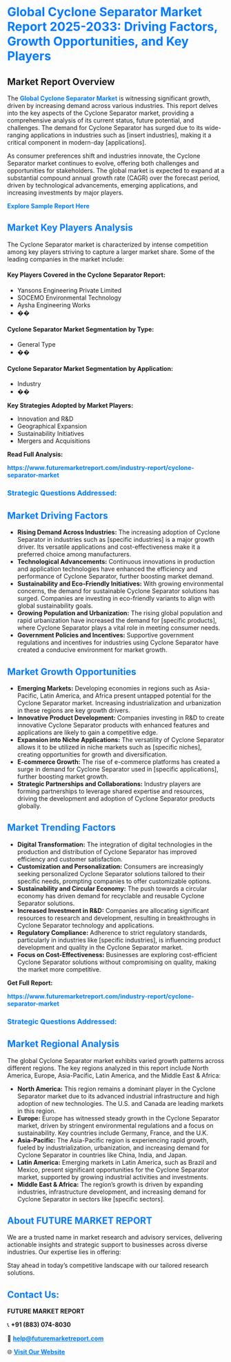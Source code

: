 <h1 style="color: #007BFF;">Global Cyclone Separator Market Report 2025-2033: Driving Factors, Growth Opportunities, and Key Players</h1>

<section id="overview">
<h2>Market Report Overview</h2>
<p>The <a href="https://www.futuremarketreport.com/industry-report/cyclone-separator-market" style="color: #007BFF; text-decoration: none;"><strong>Global Cyclone Separator Market</strong></a> is witnessing significant growth, driven by increasing demand across various industries. This report delves into the key aspects of the Cyclone Separator market, providing a comprehensive analysis of its current status, future potential, and challenges. The demand for Cyclone Separator has surged due to its wide-ranging applications in industries such as [insert industries], making it a critical component in modern-day [applications].</p>
<p>As consumer preferences shift and industries innovate, the Cyclone Separator market continues to evolve, offering both challenges and opportunities for stakeholders. The global market is expected to expand at a substantial compound annual growth rate (CAGR) over the forecast period, driven by technological advancements, emerging applications, and increasing investments by major players.</p>
</section>

<section id="overview">
<p><a href="https://www.futuremarketreport.com/request-sample/reportId=113975" style="color: #007BFF; text-decoration: none;"><strong>Explore Sample Report Here</strong></a></p>
</section>

<section id="key-players">
<h2 style="color: #007BFF;">Market Key Players Analysis</h2>
<p>The Cyclone Separator market is characterized by intense competition among key players striving to capture a larger market share. Some of the leading companies in the market include:</p>
<h4>Key Players Covered in the Cyclone Separator Report:</h4>
<ul><li>Yansons Engineering Private Limited</li><li>SOCEMO Environmental Technology</li><li>Aysha Engineering Works</li><li>��</li></ul>
<h4>Cyclone Separator Market Segmentation by Type:</h4>
<ul><li>General Type</li><li>��</li></ul>

<h4>Cyclone Separator Market Segmentation by Application:</h4>
<ul><li>Industry</li><li>��</li></ul>
<p><strong>Key Strategies Adopted by Market Players:</strong></p>
<ul>
<li>Innovation and R&D</li>
<li>Geographical Expansion</li>
<li>Sustainability Initiatives</li>
<li>Mergers and Acquisitions</li>
</ul>
</section>

<section>
<p><strong>Read Full Analysis: </strong></p><a href="https://www.futuremarketreport.com/industry-report/cyclone-separator-market" style="color: #007BFF; text-decoration: none;"><strong>https://www.futuremarketreport.com/industry-report/cyclone-separator-market</strong></a>
<h3 style="color: #007BFF;">Strategic Questions Addressed:</h3>
</section>

<section id="driving-factors">
<h2 style="color: #007BFF;">Market Driving Factors</h2>
<ul>
<li><strong>Rising Demand Across Industries:</strong> The increasing adoption of Cyclone Separator in industries such as [specific industries] is a major growth driver. Its versatile applications and cost-effectiveness make it a preferred choice among manufacturers.</li>
<li><strong>Technological Advancements:</strong> Continuous innovations in production and application technologies have enhanced the efficiency and performance of Cyclone Separator, further boosting market demand.</li>
<li><strong>Sustainability and Eco-Friendly Initiatives:</strong> With growing environmental concerns, the demand for sustainable Cyclone Separator solutions has surged. Companies are investing in eco-friendly variants to align with global sustainability goals.</li>
<li><strong>Growing Population and Urbanization:</strong> The rising global population and rapid urbanization have increased the demand for [specific products], where Cyclone Separator plays a vital role in meeting consumer needs.</li>
<li><strong>Government Policies and Incentives:</strong> Supportive government regulations and incentives for industries using Cyclone Separator have created a conducive environment for market growth.</li>
</ul>
</section>

<section id="growth-opportunities">
<h2 style="color: #007BFF;">Market Growth Opportunities</h2>
<ul>
<li><strong>Emerging Markets:</strong> Developing economies in regions such as Asia-Pacific, Latin America, and Africa present untapped potential for the Cyclone Separator market. Increasing industrialization and urbanization in these regions are key growth drivers.</li>
<li><strong>Innovative Product Development:</strong> Companies investing in R&D to create innovative Cyclone Separator products with enhanced features and applications are likely to gain a competitive edge.</li>
<li><strong>Expansion into Niche Applications:</strong> The versatility of Cyclone Separator allows it to be utilized in niche markets such as [specific niches], creating opportunities for growth and diversification.</li>
<li><strong>E-commerce Growth:</strong> The rise of e-commerce platforms has created a surge in demand for Cyclone Separator used in [specific applications], further boosting market growth.</li>
<li><strong>Strategic Partnerships and Collaborations:</strong> Industry players are forming partnerships to leverage shared expertise and resources, driving the development and adoption of Cyclone Separator products globally.</li>
</ul>
</section>

<section id="trending-factors">
<h2 style="color: #007BFF;">Market Trending Factors</h2>
<ul>
<li><strong>Digital Transformation:</strong> The integration of digital technologies in the production and distribution of Cyclone Separator has improved efficiency and customer satisfaction.</li>
<li><strong>Customization and Personalization:</strong> Consumers are increasingly seeking personalized Cyclone Separator solutions tailored to their specific needs, prompting companies to offer customizable options.</li>
<li><strong>Sustainability and Circular Economy:</strong> The push towards a circular economy has driven demand for recyclable and reusable Cyclone Separator solutions.</li>
<li><strong>Increased Investment in R&D:</strong> Companies are allocating significant resources to research and development, resulting in breakthroughs in Cyclone Separator technology and applications.</li>
<li><strong>Regulatory Compliance:</strong> Adherence to strict regulatory standards, particularly in industries like [specific industries], is influencing product development and quality in the Cyclone Separator market.</li>
<li><strong>Focus on Cost-Effectiveness:</strong> Businesses are exploring cost-efficient Cyclone Separator solutions without compromising on quality, making the market more competitive.</li>
</ul>
</section>

<section>
<p><strong>Get Full Report: </strong></p><a href="https://www.futuremarketreport.com/industry-report/cyclone-separator-market" style="color: #007BFF; text-decoration: none;"><strong>https://www.futuremarketreport.com/industry-report/cyclone-separator-market</strong></a>
<h3 style="color: #007BFF;">Strategic Questions Addressed:</h3>
</section>


<section id="regional-analysis">
<h2 style="color: #007BFF;">Market Regional Analysis</h2>
<p>The global Cyclone Separator market exhibits varied growth patterns across different regions. The key regions analyzed in this report include North America, Europe, Asia-Pacific, Latin America, and the Middle East & Africa:</p>
<ul>
<li><strong>North America:</strong> This region remains a dominant player in the Cyclone Separator market due to its advanced industrial infrastructure and high adoption of new technologies. The U.S. and Canada are leading markets in this region.</li>
<li><strong>Europe:</strong> Europe has witnessed steady growth in the Cyclone Separator market, driven by stringent environmental regulations and a focus on sustainability. Key countries include Germany, France, and the U.K.</li>
<li><strong>Asia-Pacific:</strong> The Asia-Pacific region is experiencing rapid growth, fueled by industrialization, urbanization, and increasing demand for Cyclone Separator in countries like China, India, and Japan.</li>
<li><strong>Latin America:</strong> Emerging markets in Latin America, such as Brazil and Mexico, present significant opportunities for the Cyclone Separator market, supported by growing industrial activities and investments.</li>
<li><strong>Middle East & Africa:</strong> The region’s growth is driven by expanding industries, infrastructure development, and increasing demand for Cyclone Separator in sectors like [specific sectors].</li>
</ul>
</section>

<footer>
<h2 style="color: #007BFF;">About FUTURE MARKET REPORT</h2>
<p>We are a trusted name in market research and advisory services, delivering actionable insights and strategic support to businesses across diverse industries. Our expertise lies in offering:</p>

<p>Stay ahead in today’s competitive landscape with our tailored research solutions.</p>

<h2 style="color: #007BFF;">Contact Us:</h2>
<p><strong>FUTURE MARKET REPORT</strong></p>
<p>📞 <strong>+91 (883) 074-8030</strong></p>
<p>📧 <strong><a href="mailto:help@futuremarketreport.com" style="color: #007BFF;">help@futuremarketreport.com</a></strong></p>
<p>🌐 <strong><a href="https://www.futuremarketreport.com/" style="color: #007BFF;">Visit Our Website</a></strong></p>
</footer>